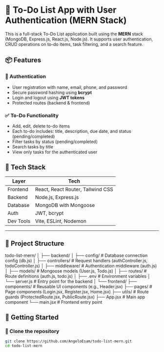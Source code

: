 # 📝 To-Do List App with User Authentication (MERN Stack)

This is a full-stack To-Do List application built using the **MERN** stack (MongoDB, Express.js, React.js, Node.js). It supports user authentication, CRUD operations on to-do items, task filtering, and a search feature.

## 📦 Features

### 🔐 Authentication
- User registration with name, email, phone, and password
- Secure password hashing using **bcrypt**
- Login and logout using **JWT tokens**
- Protected routes (backend & frontend)

### ✅ To-Do Functionality
- Add, edit, delete to-do items
- Each to-do includes: title, description, due date, and status (pending/completed)
- Filter tasks by status (pending/completed)
- Search tasks by title
- View only tasks for the authenticated user

## 🧰 Tech Stack

| Layer      | Tech                           |
|------------|--------------------------------|
| Frontend   | React, React Router, Tailwind CSS |
| Backend    | Node.js, Express.js            |
| Database   | MongoDB with Mongoose          |
| Auth       | JWT, bcrypt                    |
| Dev Tools  | Vite, ESLint, Nodemon          |

---

## 📂 Project Structure

todo-list-mern/
│
├── backend/
│   ├── config/                 # Database connection config (db.js)
│   ├── controllers/           # Request handlers (authController.js, todoController.js)
│   ├── middleware/            # Authentication middleware (auth.js)
│   ├── models/                # Mongoose models (User.js, Todo.js)
│   ├── routes/                # Route definitions (auth.js, todo.js)
│   ├── .env                   # Environment variables
│   └── server.js              # Entry point for the backend
│
└── frontend/
    ├── components/            # Reusable UI components (e.g., Header.jsx)
    ├── pages/                 # Page components (Login.jsx, Register.jsx, Home.jsx)
    ├── utils/                 # Route guards (ProtectedRoute.jsx, PublicRoute.jsx)
    ├── App.jsx                # Main app component
    └── main.jsx               # Frontend entry point



## 🚀 Getting Started

### 📁 Clone the repository

```bash
git clone https://github.com/AngeloEsam/todo-list-mern.git
cd todo-list-mern
